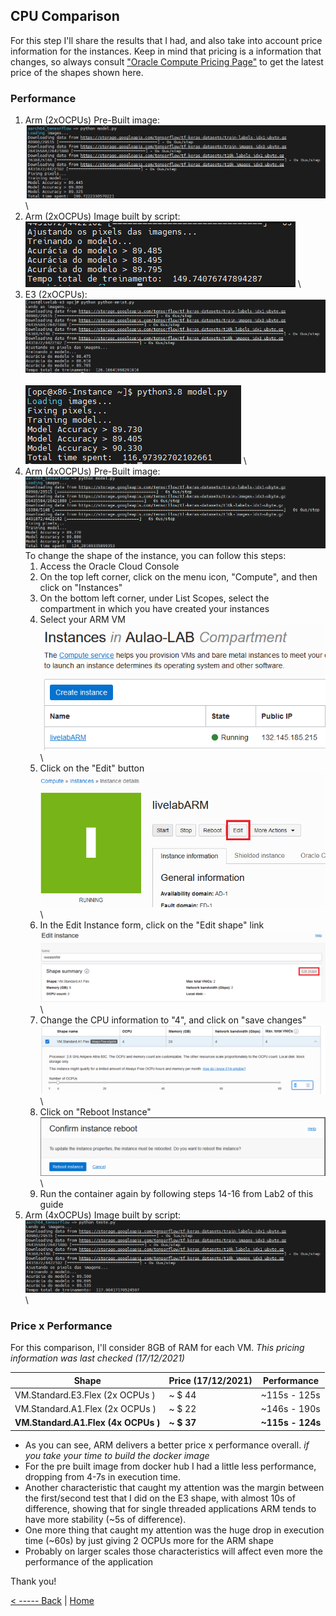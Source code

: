 ## CPU Comparison
For this step I'll share the results that I had, and also take into account price information for the instances.
Keep in mind that pricing is a information that changes, so always consult ["Oracle Compute Pricing Page"](https://www.oracle.com/cloud/compute/pricing.html) to get the latest price of the shapes shown here.



### Performance
1. Arm (2xOCPUs) Pre-Built image:
\
![](./img/001-LAB4.PNG)
\
2. Arm (2xOCPUs) Image built by script:
\
![](./img/002-LAB4.PNG)
\
3. E3 (2xOCPUs):
\
![](./img/003-LAB4.PNG)
\
\
![](./img/0031-LAB4.PNG)
\
4. Arm (4xOCPUs) Pre-Built image:
\
![](./img/004-LAB4.PNG)
\
To change the shape of the instance, you can follow this steps:
	1. Access the Oracle Cloud Console
	2. On the top left corner, click on the menu icon, "Compute", and then click on "Instances"
	3. On the bottom left corner, under List Scopes, select the compartment in which you have created your instances
	4. Select your ARM VM
    \
![](./img/005-LAB4.PNG)
\
	5. Click on the "Edit" button
    \
![](./img/006-LAB4.PNG)
\
	6. In the Edit Instance form, click on the "Edit shape" link
    \
![](./img/007-LAB4.PNG)
\
	7. Change the CPU information to "4", and click on "save changes"
    \
![](./img/008-LAB4.PNG)
\
	8. Click on "Reboot Instance"
    \
![](./img/009-LAB4.PNG)
\
	9. Run the container again by following steps 14-16 from Lab2 of this guide
5. Arm (4xOCPUs) Image built by script:
\
![](./img/0041-LAB4.PNG)
\
### Price x Performance
For this comparison, I'll consider 8GB of RAM for each VM. 
*This pricing information was last checked (17/12/2021)*

|Shape| Price (17/12/2021) | Performance
|--|--|--|
| VM.Standard.E3.Flex (2x OCPUs ) | ~ $ 44 | ~115s - 125s|
| VM.Standard.A1.Flex (2x OCPUs ) | ~ $ 22 | ~146s - 190s|
| **VM.Standard.A1.Flex (4x OCPUs )** | **~ $ 37** | **~115s - 124s**|

- As you can see,  ARM delivers a better price x performance overall. _if you take your time to build the docker image_ 
- For the pre built image from docker hub I had a little less performance, dropping from 4-7s in execution time.
- Another characteristic that caught my attention was the margin between the first/second test that I did on the E3 shape, with almost 10s of difference, showing that for single threaded applications ARM tends to have more stability (~5s of difference).
- One more thing that caught my attention was the huge drop in execution time (~60s) by just giving 2 OCPUs more for the ARM shape
- Probably on larger scales those characteristics will affect even more the performance of the application


Thank you!


[< ----- Back](../Step3/Step3.md)        |          [Home](../README.md)        